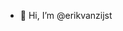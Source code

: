 - 👋 Hi, I’m @erikvanzijst
<!---
erikvanzijst/erikvanzijst is a ✨ special ✨ repository because its `README.md` (this file) appears on your GitHub profile.
You can click the Preview link to take a look at your changes.
--->
